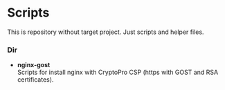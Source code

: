 # Scripts
This is repository without target project. Just scripts and helper files.

### Dir
- **nginx-gost**  
Scripts for install nginx with CryptoPro CSP (https with GOST and RSA certificates).
